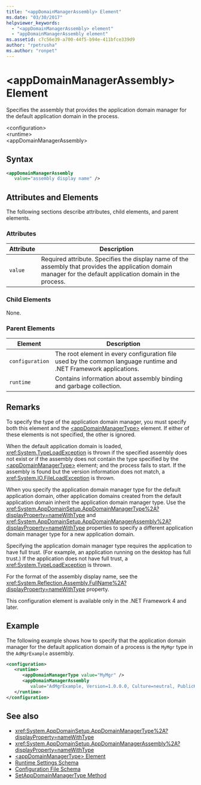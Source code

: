 ```yaml
---
title: "<appDomainManagerAssembly> Element"
ms.date: "03/30/2017"
helpviewer_keywords: 
  - "<appDomainManagerAssembly> element"
  - "appDomainManagerAssembly element"
ms.assetid: c7c56e39-a700-44f5-b94e-411bfce339d9
author: "rpetrusha"
ms.author: "ronpet"
---
```

# \<appDomainManagerAssembly> Element
Specifies the assembly that provides the application domain manager for the default application domain in the process.  
  
 \<configuration>  
\<runtime>  
\<appDomainManagerAssembly>  
  
## Syntax  
  
```xml  
<appDomainManagerAssembly   
   value="assembly display name" />  
```  
  
## Attributes and Elements  
 The following sections describe attributes, child elements, and parent elements.  
  
### Attributes  
  
|Attribute|Description|  
|---------------|-----------------|  
|`value`|Required attribute. Specifies the display name of the assembly that provides the application domain manager for the default application domain in the process.|  
  
### Child Elements  
 None.  
  
### Parent Elements  
  
|Element|Description|  
|-------------|-----------------|  
|`configuration`|The root element in every configuration file used by the common language runtime and .NET Framework applications.|  
|`runtime`|Contains information about assembly binding and garbage collection.|  
  
## Remarks  
 To specify the type of the application domain manager, you must specify both this element and the [\<appDomainManagerType>](../../../../../docs/framework/configure-apps/file-schema/runtime/appdomainmanagertype-element.md) element. If either of these elements is not specified, the other is ignored.  
  
 When the default application domain is loaded, <xref:System.TypeLoadException> is thrown if the specified assembly does not exist or if the assembly does not contain the type specified by the [\<appDomainManagerType>](../../../../../docs/framework/configure-apps/file-schema/runtime/appdomainmanagertype-element.md) element; and the process fails to start. If the assembly is found but the version information does not match, a <xref:System.IO.FileLoadException> is thrown.  
  
 When you specify the application domain manager type for the default application domain, other application domains created from the default application domain inherit the application domain manager type. Use the <xref:System.AppDomainSetup.AppDomainManagerType%2A?displayProperty=nameWithType> and <xref:System.AppDomainSetup.AppDomainManagerAssembly%2A?displayProperty=nameWithType> properties to specify a different application domain manager type for a new application domain.  
  
 Specifying the application domain manager type requires the application to have full trust. (For example, an application running on the desktop has full trust.) If the application does not have full trust, a <xref:System.TypeLoadException> is thrown.  
  
 For the format of the assembly display name, see the <xref:System.Reflection.Assembly.FullName%2A?displayProperty=nameWithType> property.  
  
 This configuration element is available only in the .NET Framework 4 and later.  
  
## Example  
 The following example shows how to specify that the application domain manager for the default application domain of a process is the `MyMgr` type in the `AdMgrExample` assembly.  
  
```xml  
<configuration>  
   <runtime>  
      <appDomainManagerType value="MyMgr" />  
      <appDomainManagerAssembly   
         value="AdMgrExample, Version=1.0.0.0, Culture=neutral, PublicKeyToken=6856bccf150f00b3" />  
   </runtime>  
</configuration>  
```  
  
## See also

- <xref:System.AppDomainSetup.AppDomainManagerType%2A?displayProperty=nameWithType>
- <xref:System.AppDomainSetup.AppDomainManagerAssembly%2A?displayProperty=nameWithType>
- [\<appDomainManagerType> Element](../../../../../docs/framework/configure-apps/file-schema/runtime/appdomainmanagertype-element.md)
- [Runtime Settings Schema](../../../../../docs/framework/configure-apps/file-schema/runtime/index.md)
- [Configuration File Schema](../../../../../docs/framework/configure-apps/file-schema/index.md)
- [SetAppDomainManagerType Method](../../../../../docs/framework/unmanaged-api/hosting/iclrcontrol-setappdomainmanagertype-method.md)
